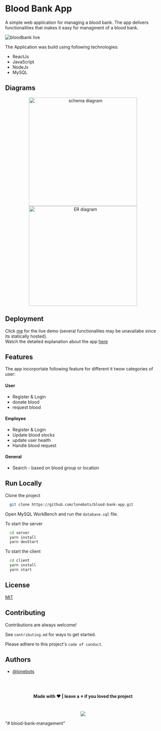 
# Blood Bank App

A simple web application for managing a blood bank. The app delivers functionalities that makes it easy 
for managment of a blood bank.

![bloodbank live](resources/livedemobbms.png)

The Application was build using following technologies: 
- ReactJs
- JavaScript
- NodeJs
- MySQL

## Diagrams
<p align="center">
<img src = "resources/bbms%20relational%20schema.png" alt = "schema diagram" width = "350" /> <img src = "resources/bbms%20er%20diagram.png" alt = "ER diagram" width = "350" height = "322" />
</p>

## Deployment

Click [me](https://lonebots.github.io/blood-bank-app/) for the live demo (several functionalites may be unavailabe since its statically hosted).\
Watch the detailed explanation about the app [here](https://youtu.be/LRvpY_4qsOk)

## Features

The app incorportate following feature for different it twow categories of user: 

#### User
- Register & Login
- donate blood 
- request blood 

#### Employee
- Register & Login
- Update blood stocks
- update user health
- Handle blood request

#### General
- Search - based on blood group or location



## Run Locally

Clone the project

```bash
  git clone https://github.com/lonebots/blood-bank-app.git
```

Open MySQL WorkBench and run the `database.sql` file. 

To start the server

```bash
  cd server             
  yarn install 
  yarn devStart          
```

To start the client

```bash
  cd client
  yarn install
  yarn start
```


## License

[MIT](https://choosealicense.com/licenses/mit/)


## Contributing

Contributions are always welcome!

See `contributing.md` for ways to get started.

Please adhere to this project's `code of conduct`.


## Authors

- [@lonebots](https://www.github.com/lonebots)

<br/>
<br/>
<p align=center>
<b>Made with ❤️ | leave a ⭐ if you loved the project</b>
<br/>
<br/>
<br/>
<a href="https://www.buymeacoffee.com/lonebots"><img src="https://img.buymeacoffee.com/button-api/?text=Buy me a coffee&emoji=&slug=lonebots&button_colour=FFDD00&font_colour=000000&font_family=Poppins&outline_colour=000000&coffee_colour=ffffff" /></a>
</p>
"# blood-bank-management" 

